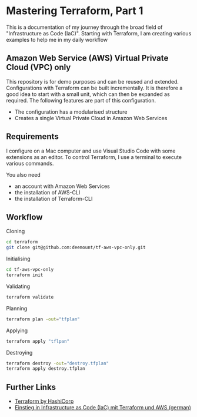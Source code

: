 # Mastering Terraform, Part 1

This is a documentation of my journey through the broad field of "Infrastructure as Code (IaC)". Starting with Terraform, I am creating various examples to help me in my daily workflow

## Amazon Web Service (AWS) Virtual Private Cloud (VPC) only

This repository is for demo purposes and can be reused and extended. Configurations with Terraform can be built incrementally. It is therefore a good idea to start with a small unit, which can then be expanded as required. The following features are part of this configuration.

+ The configuration has a modularised structure
+ Creates a single Virtual Private Cloud in Amazon Web Services

## Requirements

I configure on a Mac computer and use Visual Studio Code with some extensions as an editor. To control Terraform, I use a terminal to execute various commands.

You also need

+ an account with Amazon Web Services
+ the installation of AWS-CLI
+ the installation of Terraform-CLI

## Workflow

Cloning

```bash
cd terraform
git clone git@github.com:deemount/tf-aws-vpc-only.git
```

Initialising

```bash
cd tf-aws-vpc-only
terraform init
```

Validating

```bash
terraform validate
```

Planning

```bash
terraform plan -out="tfplan"
```

Applying

```bash
terraform apply "tflpan"
```

Destroying

```bash
terraform destroy -out="destroy.tfplan"
terraform apply destroy.tfplan
```

## Further Links

+ [Terraform by HashiCorp](https://www.terraform.io/)
+ [Einstieg in Infrastructure as Code (IaC) mit Terraform und AWS (german)](https://salvatoregonda.medium.com/einstieg-in-infrastructure-as-a-code-mit-terraform-und-aws-14172a918373)